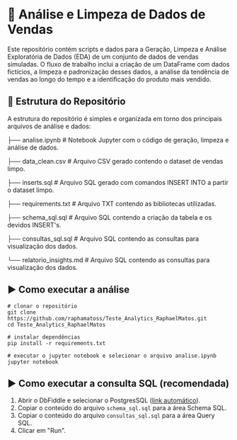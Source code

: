 # 🚀 Análise e Limpeza de Dados de Vendas

Este repositório contém scripts e dados para a Geração, Limpeza e Análise Exploratória de Dados (EDA) de um conjunto de dados de vendas simuladas. O fluxo de trabalho inclui a criação de um DataFrame com dados fictícios, a limpeza e padronização desses dados, a análise da tendência de vendas ao longo do tempo e a identificação do produto mais vendido.

## 📂 Estrutura do Repositório

A estrutura do repositório é simples e organizada em torno dos principais arquivos de análise e dados:


├── analise.ipynb      # Notebook Jupyter com o código de geração, limpeza e análise de dados.

├── data_clean.csv      # Arquivo CSV gerado contendo o dataset de vendas limpo.

├── inserts.sql         # Arquivo SQL gerado com comandos INSERT INTO a partir o dataset limpo.

├── requirements.txt    # Arquivo TXT contendo as bibliotecas utilizadas.

├── schema_sql.sql   # Arquivo SQL contendo a criação da tabela e os devidos INSERT's.

├── consultas_sql.sql   # Arquivo SQL contendo as consultas para visualização dos dados.

└── relatorio_insights.md   # Arquivo SQL contendo as consultas para visualização dos dados.

## ▶️ Como executar a análise
```
# clonar o repositório
git clone https://github.com/raphamatoss/Teste_Analytics_RaphaelMatos.git
cd Teste_Analytics_RaphaelMatos

# instalar dependências
pip install -r requirements.txt

# executar o jupyter notebook e selecionar o arquivo analise.ipynb
jupyter notebook
```
## ▶️ Como executar a consulta SQL (recomendada)

1. Abrir o DbFiddle e selecionar o PostgresSQL ([link automático](https://www.db-fiddle.com/f/4jyoMCicNSZpjMt4jFYoz5/0)).
2. Copiar o conteúdo do arquivo ```schema_sql.sql``` para a área Schema SQL.
3. Copiar o conteúdo do arquivo ```consultas_sql.sql``` para a área Query SQL.
4. Clicar em "Run".
